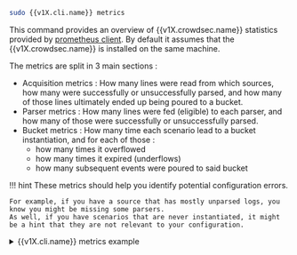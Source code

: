 ```bash
sudo {{v1X.cli.name}} metrics
```

This command provides an overview of {{v1X.crowdsec.name}} statistics provided by [prometheus client](/Crowdsec/v1/observability/prometheus/). By default it assumes that the {{v1X.crowdsec.name}} is installed on the same machine.

The metrics are split in 3 main sections :

 - Acquisition metrics : How many lines were read from which sources, how many were successfully or unsuccessfully parsed, and how many of those lines ultimately ended up being poured to a bucket.
 - Parser metrics : How many lines were fed (eligible) to each parser, and how many of those were successfully or unsuccessfully parsed.
 - Bucket metrics : How many time each scenario lead to a bucket instantiation, and for each of those :
    - how many times it overflowed
    - how many times it expired (underflows)
    - how many subsequent events were poured to said bucket

!!! hint
    These metrics should help you identify potential configuration errors.

    For example, if you have a source that has mostly unparsed logs, you know you might be missing some parsers.
    As well, if you have scenarios that are never instantiated, it might be a hint that they are not relevant to your configuration.

<details>
  <summary>{{v1X.cli.name}} metrics example</summary>
```bash
$ sudo cscli metrics

INFO[0000] Buckets Metrics:
+--------------------------------------+---------------+-----------+--------------+--------+---------+
|                BUCKET                | CURRENT COUNT | OVERFLOWS | INSTANCIATED | POURED | EXPIRED |
+--------------------------------------+---------------+-----------+--------------+--------+---------+
| crowdsecurity/http-bad-user-agent    | -             | -         |           10 |     10 |      10 |
| crowdsecurity/http-crawl-non_statics | -             | -         |           91 |    119 |      91 |
| crowdsecurity/http-probing           | -             | -         |            2 |      2 |       2 |
| crowdsecurity/http-sensitive-files   | -             | -         |            1 |      1 |       1 |
| crowdsecurity/ssh-bf                 |            13 |      6314 |         8768 |  46772 |    2441 |
| crowdsecurity/ssh-bf_user-enum       |             6 | -         |         7646 |  14406 |    7640 |
+--------------------------------------+---------------+-----------+--------------+--------+---------+
INFO[0000] Acquisition Metrics:
+---------------------------+------------+--------------+----------------+------------------------+
|          SOURCE           | LINES READ | LINES PARSED | LINES UNPARSED | LINES POURED TO BUCKET |
+---------------------------+------------+--------------+----------------+------------------------+
| /var/log/auth.log         |     105476 |        46772 |          58704 |                  61178 |
| /var/log/messages         |          2 | -            |              2 | -                      |
| /var/log/nginx/access.log |        138 |          111 |             27 |                    100 |
| /var/log/nginx/error.log  |        312 |           68 |            244 |                     32 |
| /var/log/syslog           |      31919 | -            |          31919 | -                      |
+---------------------------+------------+--------------+----------------+------------------------+
INFO[0000] Parser Metrics:
+--------------------------------+--------+--------+----------+
|            PARSERS             |  HITS  | PARSED | UNPARSED |
+--------------------------------+--------+--------+----------+
| child-crowdsecurity/http-logs  |    537 |    257 |      280 |
| child-crowdsecurity/nginx-logs |    789 |    179 |      610 |
| child-crowdsecurity/sshd-logs  | 436048 |  46772 |   389276 |
| crowdsecurity/dateparse-enrich |  46951 |  46951 | -        |
| crowdsecurity/geoip-enrich     |  46883 |  46883 | -        |
| crowdsecurity/http-logs        |    179 |     66 |      113 |
| crowdsecurity/nginx-logs       |    450 |    179 |      271 |
| crowdsecurity/non-syslog       |    450 |    450 | -        |
| crowdsecurity/sshd-logs        | 104386 |  46772 |    57614 |
| crowdsecurity/syslog-logs      | 137397 | 137395 |        2 |
| crowdsecurity/whitelists       |  46951 |  46951 | -        |
+--------------------------------+--------+--------+----------+
INFO[0000] Local Api Metrics:
+----------------------+--------+------+
|        ROUTE         | METHOD | HITS |
+----------------------+--------+------+
| /v1/alerts           | GET    |    4 |
| /v1/alerts           | POST   | 5400 |
| /v1/decisions/stream | GET    | 7694 |
| /v1/watchers/login   | POST   |   27 |
+----------------------+--------+------+
INFO[0000] Local Api Machines Metrics:
+----------------------------------+------------+--------+------+
|             MACHINE              |   ROUTE    | METHOD | HITS |
+----------------------------------+------------+--------+------+
| 7f0607a3469243139699bf2f30321fc4 | /v1/alerts | GET    |    4 |
| 7f0607a3469243139699bf2f30321fc4 | /v1/alerts | POST   | 5400 |
+----------------------------------+------------+--------+------+
INFO[0000] Local Api Bouncers Metrics:
+------------------------------+----------------------+--------+------+
|           BOUNCER            |        ROUTE         | METHOD | HITS |
+------------------------------+----------------------+--------+------+
| cs-firewall-bouncer-n3W19Qua | /v1/decisions/stream | GET    | 7694 |
+------------------------------+----------------------+--------+------+

```
</details>